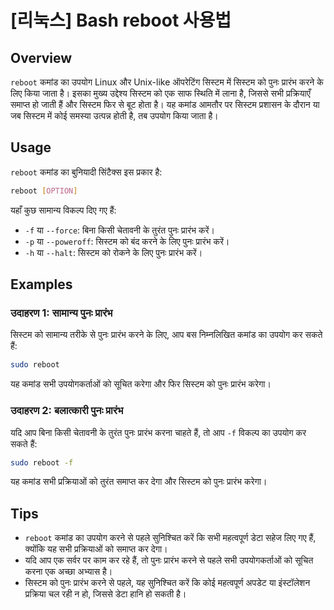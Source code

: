# [리눅스] Bash reboot 사용법

## Overview
`reboot` कमांड का उपयोग Linux और Unix-like ऑपरेटिंग सिस्टम में सिस्टम को पुनः प्रारंभ करने के लिए किया जाता है। इसका मुख्य उद्देश्य सिस्टम को एक साफ स्थिति में लाना है, जिससे सभी प्रक्रियाएँ समाप्त हो जाती हैं और सिस्टम फिर से बूट होता है। यह कमांड आमतौर पर सिस्टम प्रशासन के दौरान या जब सिस्टम में कोई समस्या उत्पन्न होती है, तब उपयोग किया जाता है।

## Usage
`reboot` कमांड का बुनियादी सिंटैक्स इस प्रकार है:

```bash
reboot [OPTION]
```

यहाँ कुछ सामान्य विकल्प दिए गए हैं:

- `-f` या `--force`: बिना किसी चेतावनी के तुरंत पुनः प्रारंभ करें।
- `-p` या `--poweroff`: सिस्टम को बंद करने के लिए पुनः प्रारंभ करें।
- `-h` या `--halt`: सिस्टम को रोकने के लिए पुनः प्रारंभ करें।

## Examples
### उदाहरण 1: सामान्य पुनः प्रारंभ
सिस्टम को सामान्य तरीके से पुनः प्रारंभ करने के लिए, आप बस निम्नलिखित कमांड का उपयोग कर सकते हैं:

```bash
sudo reboot
```

यह कमांड सभी उपयोगकर्ताओं को सूचित करेगा और फिर सिस्टम को पुनः प्रारंभ करेगा।

### उदाहरण 2: बलात्कारी पुनः प्रारंभ
यदि आप बिना किसी चेतावनी के तुरंत पुनः प्रारंभ करना चाहते हैं, तो आप `-f` विकल्प का उपयोग कर सकते हैं:

```bash
sudo reboot -f
```

यह कमांड सभी प्रक्रियाओं को तुरंत समाप्त कर देगा और सिस्टम को पुनः प्रारंभ करेगा।

## Tips
- `reboot` कमांड का उपयोग करने से पहले सुनिश्चित करें कि सभी महत्वपूर्ण डेटा सहेज लिए गए हैं, क्योंकि यह सभी प्रक्रियाओं को समाप्त कर देगा।
- यदि आप एक सर्वर पर काम कर रहे हैं, तो पुनः प्रारंभ करने से पहले सभी उपयोगकर्ताओं को सूचित करना एक अच्छा अभ्यास है।
- सिस्टम को पुनः प्रारंभ करने से पहले, यह सुनिश्चित करें कि कोई महत्वपूर्ण अपडेट या इंस्टॉलेशन प्रक्रिया चल रही न हो, जिससे डेटा हानि हो सकती है।